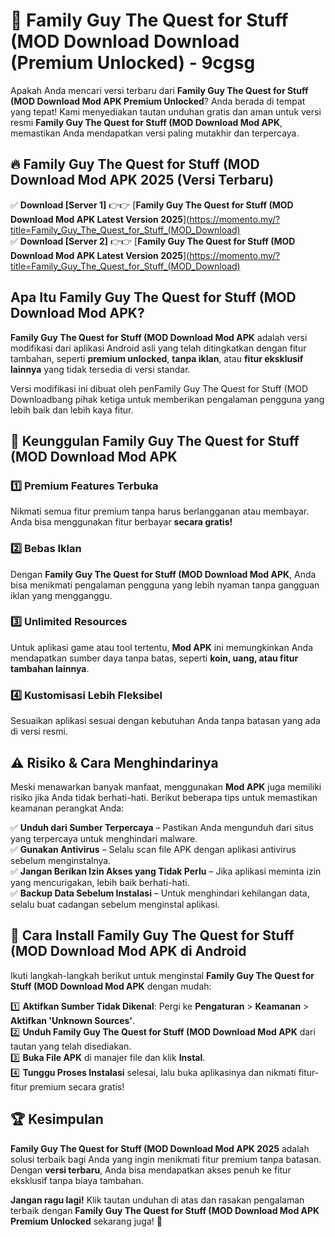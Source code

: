 # 🎯 Family Guy The Quest for Stuff (MOD Download  Download (Premium Unlocked) -  9cgsg

Apakah Anda mencari versi terbaru dari **Family Guy The Quest for Stuff (MOD Download Mod APK Premium Unlocked**? Anda berada di tempat yang tepat! Kami menyediakan tautan unduhan gratis dan aman untuk versi resmi **Family Guy The Quest for Stuff (MOD Download Mod APK**, memastikan Anda mendapatkan versi paling mutakhir dan terpercaya.

## 🔥 Family Guy The Quest for Stuff (MOD Download Mod APK 2025 (Versi Terbaru)

✅ **Download [Server 1]** 👉👉 [**Family Guy The Quest for Stuff (MOD Download Mod APK Latest Version 2025**](https://momento.my/?title=Family_Guy_The_Quest_for_Stuff_(MOD_Download)  
✅ **Download [Server 2]** 👉👉 [**Family Guy The Quest for Stuff (MOD Download Mod APK Latest Version 2025**](https://momento.my/?title=Family_Guy_The_Quest_for_Stuff_(MOD_Download)  

## Apa Itu Family Guy The Quest for Stuff (MOD Download Mod APK?

**Family Guy The Quest for Stuff (MOD Download Mod APK** adalah versi modifikasi dari aplikasi Android asli yang telah ditingkatkan dengan fitur tambahan, seperti **premium unlocked**, **tanpa iklan**, atau **fitur eksklusif lainnya** yang tidak tersedia di versi standar.

Versi modifikasi ini dibuat oleh penFamily Guy The Quest for Stuff (MOD Downloadbang pihak ketiga untuk memberikan pengalaman pengguna yang lebih baik dan lebih kaya fitur.

## 🎯 Keunggulan Family Guy The Quest for Stuff (MOD Download Mod APK

### 1️⃣ Premium Features Terbuka
Nikmati semua fitur premium tanpa harus berlangganan atau membayar. Anda bisa menggunakan fitur berbayar **secara gratis!**

### 2️⃣ Bebas Iklan
Dengan **Family Guy The Quest for Stuff (MOD Download Mod APK**, Anda bisa menikmati pengalaman pengguna yang lebih nyaman tanpa gangguan iklan yang mengganggu.

### 3️⃣ Unlimited Resources
Untuk aplikasi game atau tool tertentu, **Mod APK** ini memungkinkan Anda mendapatkan sumber daya tanpa batas, seperti **koin, uang, atau fitur tambahan lainnya**.

### 4️⃣ Kustomisasi Lebih Fleksibel
Sesuaikan aplikasi sesuai dengan kebutuhan Anda tanpa batasan yang ada di versi resmi.

## ⚠️ Risiko & Cara Menghindarinya

Meski menawarkan banyak manfaat, menggunakan **Mod APK** juga memiliki risiko jika Anda tidak berhati-hati. Berikut beberapa tips untuk memastikan keamanan perangkat Anda:

✅ **Unduh dari Sumber Terpercaya** – Pastikan Anda mengunduh dari situs yang terpercaya untuk menghindari malware.  
✅ **Gunakan Antivirus** – Selalu scan file APK dengan aplikasi antivirus sebelum menginstalnya.  
✅ **Jangan Berikan Izin Akses yang Tidak Perlu** – Jika aplikasi meminta izin yang mencurigakan, lebih baik berhati-hati.  
✅ **Backup Data Sebelum Instalasi** – Untuk menghindari kehilangan data, selalu buat cadangan sebelum menginstal aplikasi.

## 📌 Cara Install Family Guy The Quest for Stuff (MOD Download Mod APK di Android

Ikuti langkah-langkah berikut untuk menginstal **Family Guy The Quest for Stuff (MOD Download Mod APK** dengan mudah:

1️⃣ **Aktifkan Sumber Tidak Dikenal**: Pergi ke **Pengaturan** > **Keamanan** > **Aktifkan 'Unknown Sources'**.  
2️⃣ **Unduh Family Guy The Quest for Stuff (MOD Download Mod APK** dari tautan yang telah disediakan.  
3️⃣ **Buka File APK** di manajer file dan klik **Instal**.  
4️⃣ **Tunggu Proses Instalasi** selesai, lalu buka aplikasinya dan nikmati fitur-fitur premium secara gratis!

## 🏆 Kesimpulan

**Family Guy The Quest for Stuff (MOD Download Mod APK 2025** adalah solusi terbaik bagi Anda yang ingin menikmati fitur premium tanpa batasan. Dengan **versi terbaru**, Anda bisa mendapatkan akses penuh ke fitur eksklusif tanpa biaya tambahan.

**Jangan ragu lagi!** Klik tautan unduhan di atas dan rasakan pengalaman terbaik dengan **Family Guy The Quest for Stuff (MOD Download Mod APK Premium Unlocked** sekarang juga! 🚀
